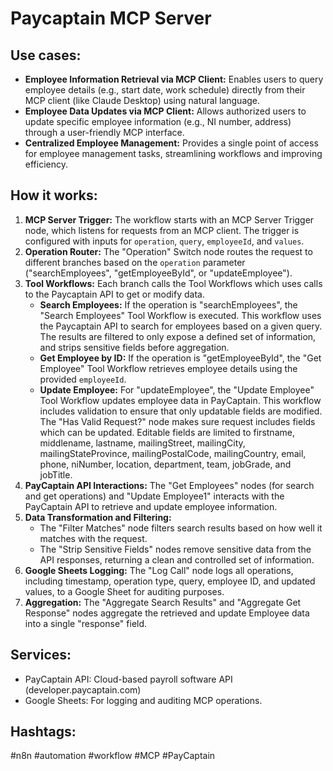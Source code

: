 # Paycaptain MCP Server

## Use cases:

- **Employee Information Retrieval via MCP Client:** Enables users to query employee details (e.g., start date, work schedule) directly from their MCP client (like Claude Desktop) using natural language.
- **Employee Data Updates via MCP Client:** Allows authorized users to update specific employee information (e.g., NI number, address) through a user-friendly MCP interface.
- **Centralized Employee Management:** Provides a single point of access for employee management tasks, streamlining workflows and improving efficiency.

## How it works:

1.  **MCP Server Trigger:** The workflow starts with an MCP Server Trigger node, which listens for requests from an MCP client. The trigger is configured with inputs for `operation`, `query`, `employeeId`, and `values`.
2.  **Operation Router:** The "Operation" Switch node routes the request to different branches based on the `operation` parameter ("searchEmployees", "getEmployeeById", or "updateEmployee").
3.  **Tool Workflows:** Each branch calls the Tool Workflows which uses calls to the Paycaptain API to get or modify data.
    -   **Search Employees:** If the operation is "searchEmployees", the "Search Employees" Tool Workflow is executed. This workflow uses the Paycaptain API to search for employees based on a given query. The results are filtered to only expose a defined set of information, and strips sensitive fields before aggregation.
    -   **Get Employee by ID:** If the operation is "getEmployeeById", the "Get Employee" Tool Workflow retrieves employee details using the provided `employeeId`.
    -   **Update Employee:** For "updateEmployee", the "Update Employee" Tool Workflow updates employee data in PayCaptain. This workflow includes validation to ensure that only updatable fields are modified. The "Has Valid Request?" node makes sure request includes fields which can be updated. Editable fields are limited to firstname, middlename, lastname, mailingStreet, mailingCity, mailingStateProvince, mailingPostalCode, mailingCountry, email, phone, niNumber, location, department, team, jobGrade, and jobTitle.
4.  **PayCaptain API Interactions:** The "Get Employees" nodes (for search and get operations) and "Update Employee1" interacts with the PayCaptain API to retrieve and update employee information.
5.  **Data Transformation and Filtering:**
    -   The "Filter Matches" node filters search results based on how well it matches with the request.
    -   The "Strip Sensitive Fields" nodes remove sensitive data from the API responses, returning a clean and controlled set of information.
6.  **Google Sheets Logging:** The "Log Call" node logs all operations, including timestamp, operation type, query, employee ID, and updated values, to a Google Sheet for auditing purposes.
7.  **Aggregation:** The "Aggregate Search Results" and "Aggregate Get Response" nodes aggregate the retrieved and update Employee data into a single "response" field.

## Services:

-   PayCaptain API: Cloud-based payroll software API (developer.paycaptain.com)
-   Google Sheets: For logging and auditing MCP operations.

## Hashtags:

#n8n #automation #workflow #MCP #PayCaptain
